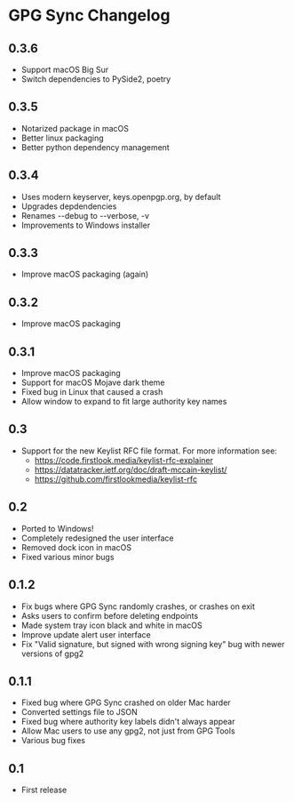 # GPG Sync Changelog

## 0.3.6

* Support macOS Big Sur
* Switch dependencies to PySide2, poetry

## 0.3.5

* Notarized package in macOS
* Better linux packaging
* Better python dependency management

## 0.3.4

* Uses modern keyserver, keys.openpgp.org, by default
* Upgrades depdendencies
* Renames --debug to --verbose, -v
* Improvements to Windows installer

## 0.3.3

* Improve macOS packaging (again)

## 0.3.2

* Improve macOS packaging

## 0.3.1

* Improve macOS packaging
* Support for macOS Mojave dark theme
* Fixed bug in Linux that caused a crash
* Allow window to expand to fit large authority key names

## 0.3

* Support for the new Keylist RFC file format. For more information see:
  * https://code.firstlook.media/keylist-rfc-explainer
  * https://datatracker.ietf.org/doc/draft-mccain-keylist/
  * https://github.com/firstlookmedia/keylist-rfc

## 0.2

* Ported to Windows!
* Completely redesigned the user interface
* Removed dock icon in macOS
* Fixed various minor bugs

## 0.1.2

* Fix bugs where GPG Sync randomly crashes, or crashes on exit
* Asks users to confirm before deleting endpoints
* Made system tray icon black and white in macOS
* Improve update alert user interface
* Fix "Valid signature, but signed with wrong signing key" bug with newer versions of gpg2

## 0.1.1

* Fixed bug where GPG Sync crashed on older Mac harder
* Converted settings file to JSON
* Fixed bug where authority key labels didn't always appear
* Allow Mac users to use any gpg2, not just from GPG Tools
* Various bug fixes

## 0.1

* First release
